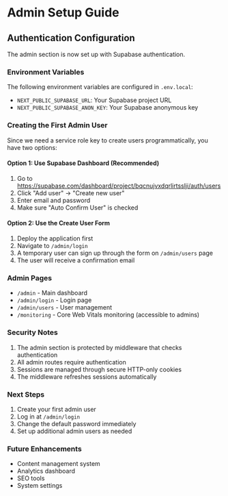 # Admin Setup Guide

## Authentication Configuration

The admin section is now set up with Supabase authentication. 

### Environment Variables

The following environment variables are configured in `.env.local`:
- `NEXT_PUBLIC_SUPABASE_URL`: Your Supabase project URL
- `NEXT_PUBLIC_SUPABASE_ANON_KEY`: Your Supabase anonymous key

### Creating the First Admin User

Since we need a service role key to create users programmatically, you have two options:

#### Option 1: Use Supabase Dashboard (Recommended)
1. Go to https://supabase.com/dashboard/project/bqcnujvxdqrlirtsslji/auth/users
2. Click "Add user" → "Create new user"
3. Enter email and password
4. Make sure "Auto Confirm User" is checked

#### Option 2: Use the Create User Form
1. Deploy the application first
2. Navigate to `/admin/login`
3. A temporary user can sign up through the form on `/admin/users` page
4. The user will receive a confirmation email

### Admin Pages

- `/admin` - Main dashboard
- `/admin/login` - Login page
- `/admin/users` - User management
- `/monitoring` - Core Web Vitals monitoring (accessible to admins)

### Security Notes

1. The admin section is protected by middleware that checks authentication
2. All admin routes require authentication
3. Sessions are managed through secure HTTP-only cookies
4. The middleware refreshes sessions automatically

### Next Steps

1. Create your first admin user
2. Log in at `/admin/login`
3. Change the default password immediately
4. Set up additional admin users as needed

### Future Enhancements

- Content management system
- Analytics dashboard
- SEO tools
- System settings